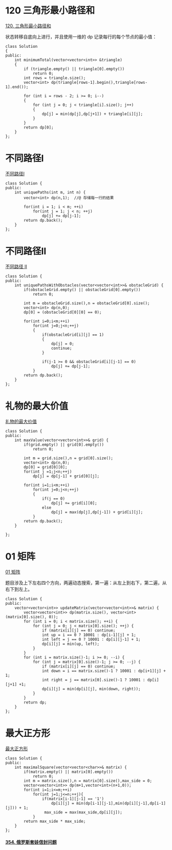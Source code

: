 # 120 三角形最小路径和

[120. 三角形最小路径和](https://leetcode-cn.com/problems/triangle/)

状态转移自底向上进行，并且使用一维的 dp 记录每行的每个节点的最小值：

```
class Solution
{
public:
    int minimumTotal(vector<vector<int>> &triangle)
    {
        if (triangle.empty() || triangle[0].empty())
            return 0;
        int rows = triangle.size();
        vector<int> dp(triangle[rows-1].begin(),triangle[rows-1].end());

        for (int i = rows - 2; i >= 0; i--)
        {
            for (int j = 0; j < triangle[i].size(); j++)
            {
                dp[j] = min(dp[j],dp[j+1]) + triangle[i][j];
            }
        }
        return dp[0];
    }
};
```

# 不同路径I

[不同路径I](https://leetcode-cn.com/problems/unique-paths/)

```
class Solution {
public:
    int uniquePaths(int m, int n) {
        vector<int> dp(n,1);  //@ 存储每一行的结果

        for(int i = 1; i < m; ++i) 
            for(int j = 1; j < n; ++j) 
                dp[j] += dp[j-1];
        return dp.back();
    }
};
```

# 不同路径II

[不同路径 II](https://leetcode-cn.com/problems/unique-paths-ii/)

```
class Solution {
public:
    int uniquePathsWithObstacles(vector<vector<int>>& obstacleGrid) {
		if(obstacleGrid.empty() || obstacleGrid[0].empty())
			return 0;
		
		int m = obstacleGrid.size(),n = obstacleGrid[0].size();
        vector<int> dp(n,0);
		dp[0] = (obstacleGrid[0][0] == 0);
		
		for(int i=0;i<m;++i)
			for(int j=0;j<n;++j)
			{
				if(obstacleGrid[i][j] == 1)
				{
					dp[j] = 0;
					continue;
				}
					
				if(j-1 >= 0 && obstacleGrid[i][j-1] == 0)
					dp[j] += dp[j-1];
			}
		return dp.back();
    }
};
```

# 礼物的最大价值

[礼物的最大价值](https://leetcode-cn.com/problems/li-wu-de-zui-da-jie-zhi-lcof/)

```
class Solution {
public:
    int maxValue(vector<vector<int>>& grid) {
		if(grid.empty() || grid[0].empty())
			return 0;
		
		int m = grid.size(),n = grid[0].size();
		vector<int> dp(n,0);	
		dp[0] = grid[0][0];
		for(int j =1;j<n;++j)
			dp[j] = dp[j-1] + grid[0][j];
		
		for(int i=1;i<m;++i)
			for(int j=0;j<n;++j)
			{
				if(j == 0)
					dp[j] += grid[i][0];
				else
					dp[j] = max(dp[j],dp[j-1]) + grid[i][j];
            }
		return dp.back();
    }
    
};
```

# 01 矩阵

[ 01 矩阵](https://leetcode-cn.com/problems/01-matrix/)

题目涉及上下左右四个方向，两遍动态搜索，第一遍：从左上到右下，第二遍，从右下到左上。

```
class Solution {
public:
    vector<vector<int>> updateMatrix(vector<vector<int>>& matrix) {
        vector<vector<int>> dp(matrix.size(), vector<int>(matrix[0].size(), 0));
        for (int i = 0; i < matrix.size(); ++i) {
            for (int j = 0; j < matrix[0].size(); ++j) {
                if (matrix[i][j] == 0) continue;
                int up = i == 0 ? 10001 : dp[i-1][j] + 1;
                int left = j == 0 ? 10001 : dp[i][j-1] + 1;
                dp[i][j] = min(up, left);
            }
        }
        for (int i = matrix.size()-1; i >= 0; --i) {
            for (int j = matrix[0].size()-1; j >= 0; --j) {
                if (matrix[i][j] == 0) continue;
                int down = i == matrix.size()-1 ? 10001 : dp[i+1][j] + 1;
                int right = j == matrix[0].size()-1 ? 10001 : dp[i][j+1] +1;
                dp[i][j] = min(dp[i][j], min(down, right));
            }
        }
        return dp;
    }
};
```

# 最大正方形

[最大正方形](https://leetcode-cn.com/problems/maximal-square/)

```
class Solution {
public:
    int maximalSquare(vector<vector<char>>& matrix) {
        if(matrix.empty() || matrix[0].empty())
            return 0;
        int m = matrix.size(),n = matrix[0].size(),max_side = 0;
        vector<vector<int>> dp(m+1,vector<int>(n+1,0));
        for(int i=1;i<=m;++i)
            for(int j=1;j<=n;++j){
                if(matrix[i-1][j-1] == '1')
                    dp[i][j] = min(dp[i-1][j-1],min(dp[i][j-1],dp[i-1][j])) + 1;
                 max_side = max(max_side,dp[i][j]);
            }         
        return max_side * max_side;
    }
};
```

#### [354. 俄罗斯套娃信封问题](https://leetcode-cn.com/problems/russian-doll-envelopes/)